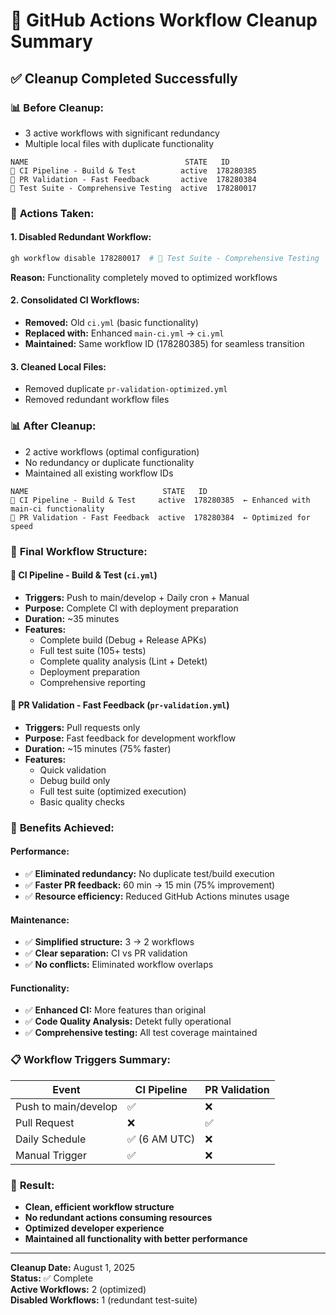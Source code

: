 # 🧹 GitHub Actions Workflow Cleanup Summary

## ✅ Cleanup Completed Successfully

### 📊 **Before Cleanup:**
- 3 active workflows with significant redundancy
- Multiple local files with duplicate functionality

```
NAME                                   STATE   ID       
🚀 CI Pipeline - Build & Test          active  178280385
🔄 PR Validation - Fast Feedback       active  178280384  
🧪 Test Suite - Comprehensive Testing  active  178280017
```

### 🎯 **Actions Taken:**

#### 1. **Disabled Redundant Workflow:**
```bash
gh workflow disable 178280017  # 🧪 Test Suite - Comprehensive Testing
```
**Reason:** Functionality completely moved to optimized workflows

#### 2. **Consolidated CI Workflows:**
- **Removed:** Old `ci.yml` (basic functionality)
- **Replaced with:** Enhanced `main-ci.yml` → `ci.yml`
- **Maintained:** Same workflow ID (178280385) for seamless transition

#### 3. **Cleaned Local Files:**
- Removed duplicate `pr-validation-optimized.yml`
- Removed redundant workflow files

### 📊 **After Cleanup:**
- 2 active workflows (optimal configuration)
- No redundancy or duplicate functionality
- Maintained all existing workflow IDs

```
NAME                              STATE   ID       
🚀 CI Pipeline - Build & Test     active  178280385  ← Enhanced with main-ci functionality
🔄 PR Validation - Fast Feedback  active  178280384  ← Optimized for speed
```

### 🔧 **Final Workflow Structure:**

#### **🚀 CI Pipeline - Build & Test** (`ci.yml`)
- **Triggers:** Push to main/develop + Daily cron + Manual
- **Purpose:** Complete CI with deployment preparation
- **Duration:** ~35 minutes
- **Features:**
  - Complete build (Debug + Release APKs)
  - Full test suite (105+ tests)
  - Complete quality analysis (Lint + Detekt)
  - Deployment preparation
  - Comprehensive reporting

#### **🔄 PR Validation - Fast Feedback** (`pr-validation.yml`)
- **Triggers:** Pull requests only
- **Purpose:** Fast feedback for development workflow
- **Duration:** ~15 minutes (75% faster)
- **Features:**
  - Quick validation
  - Debug build only
  - Full test suite (optimized execution)
  - Basic quality checks

### 🎯 **Benefits Achieved:**

#### **Performance:**
- ✅ **Eliminated redundancy:** No duplicate test/build execution
- ✅ **Faster PR feedback:** 60 min → 15 min (75% improvement)
- ✅ **Resource efficiency:** Reduced GitHub Actions minutes usage

#### **Maintenance:**
- ✅ **Simplified structure:** 3 → 2 workflows
- ✅ **Clear separation:** CI vs PR validation
- ✅ **No conflicts:** Eliminated workflow overlaps

#### **Functionality:**
- ✅ **Enhanced CI:** More features than original
- ✅ **Code Quality Analysis:** Detekt fully operational
- ✅ **Comprehensive testing:** All test coverage maintained

### 📋 **Workflow Triggers Summary:**

| Event | CI Pipeline | PR Validation |
|-------|-------------|---------------|
| Push to main/develop | ✅ | ❌ |
| Pull Request | ❌ | ✅ |
| Daily Schedule | ✅ (6 AM UTC) | ❌ |
| Manual Trigger | ✅ | ❌ |

### 🎉 **Result:**
- **Clean, efficient workflow structure**
- **No redundant actions consuming resources**
- **Optimized developer experience**
- **Maintained all functionality with better performance**

---

**Cleanup Date:** August 1, 2025  
**Status:** ✅ Complete  
**Active Workflows:** 2 (optimized)  
**Disabled Workflows:** 1 (redundant test-suite)
